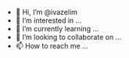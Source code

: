 - 👋 Hi, I’m @ivazelim
- 👀 I’m interested in ...
- 🌱 I’m currently learning ...
- 💞️ I’m looking to collaborate on ...
- 📫 How to reach me ...

<!---
ivazelim/ivazelim is a ✨ special ✨ repository because its `README.md` (this file) appears on your GitHub profile.
You can click the Preview link to take a look at your changes.
--->
